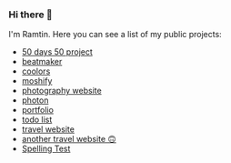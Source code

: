 

### Hi there 👋

I'm Ramtin.
Here you can see a list of my public projects:
- [50 days 50 project](50days-50projects.ramtinmovahed.com)
- [beatmaker](beatmaker.ramtinmovahed.com)
- [coolors](coloors.ramtinmovahed.com)
- [moshify](moshify.ramtinmovahed.com)
- [photography website](photography-website.ramtinmovahed.com)
- [photon](photon.ramtinmovahed.com)
- [portfolio](portfolio.ramtinmovahed.com)
- [todo list](todolist-js.ramtinmovahed.com)
- [travel website](travel-website-2.ramtinmovahed.com)
- [another travel website 🙃](travel-website.ramtinmovahed.com)
- [Spelling Test](spellingtest.ir)

